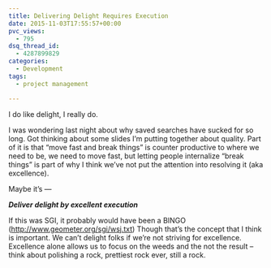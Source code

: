 ```yaml
---
title: Delivering Delight Requires Execution
date: 2015-11-03T17:55:57+00:00
pvc_views:
  - 795
dsq_thread_id:
  - 4287899829
categories:
  - Development
tags:
  - project management

---
```

I do like delight, I really do.

  I was wondering last night about why saved searches have sucked for so long. Got thinking about some slides I&#8217;m putting together about quality. Part of it is that &#8220;move fast and break things&#8221; is counter productive to where we need to be, we need to move fast, but letting people internalize &#8220;break things&#8221; is part of why I think we&#8217;ve not put the attention into resolving it (aka excellence).

Maybe it&#8217;s &#8212;

***Deliver delight by excellent execution***


If this was SGI, it probably would have been a BINGO (http://www.geometer.org/sgi/wsj.txt) Though that&#8217;s the concept that I think is important. We can&#8217;t delight folks if we&#8217;re not striving for excellence. Excellence alone allows us to focus on the weeds and the not the result &#8211; think about polishing a rock, prettiest rock ever, still a rock.
